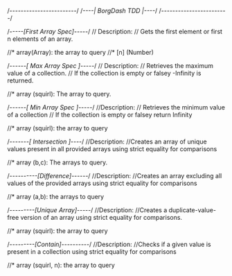 /*------------------------*/
/*----| BorgDash TDD |----*/
/*------------------------*/


/*-----[First Array Spec]-----*/
// Description: 
// Gets the first element or first n elements of an array.

//* array(Array): the array to query
//* [n] (Number)



/*------[ Max Array Spec ]-----*/
// Description:
// Retrieves the maximum value of a collection. 
// If the collection is empty or falsey -Infinity is returned.

//* array (squirl): The array to query.



/*------[ Min Array Spec ]-----*/
//Description:
// Retrieves the minimum value of a collection
// If the collection is empty or falsey return Infinity

//* array (squirl): the array to query



/*-------[ Intersection ]----*/
//Description:
//Creates an array of unique values present in all provided arrays using strict equality for comparisons

//* array (b,c): The arrays to query.


/*----------[Difference]------*/
//Description:
//Creates an array excluding all values of the provided arrays using strict equality for comparisons

//* array (a,b): the arrays to query



/*---------[Unique Array]-----*/
//Description:
//Creates a duplicate-value-free version of an array using strict equality for comparisons.

//* array (squirl): the array to query

/*---------[Contain]----------*/
//Description:
//Checks if a given value is present in a collection using strict equality for comparisons

//* array (squirl, n): the array to query

